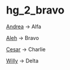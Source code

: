# hg_2_bravo


[Andrea](https://github.com/Yoshikoich/hg_2_alfa) -> Alfa

[Aleh](https://github.com/Aleh2004/hg_2_bravo) -> Bravo

[Cesar](https://github.com/ceop0402/hg_2_charlie) -> Charlie

[Willy](https://github.com/Sanktah/hg-2-delta) -> Delta